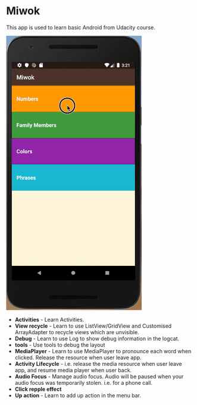 # Miwok
This app is used to learn basic Android from Udacity course.

![image](https://raw.githubusercontent.com/ydxb7/Miwok/master/Show_Miwok.gif)

- **Activities** - Learn Activities.
- **View recycle** - Learn to use ListView/GridView and Customised ArrayAdapter to recycle views which are unvisible. 
- **Debug** - Learn to use Log to show debug information in the logcat.
- **tools** - Use tools to debug the layout
- **MediaPlayer** - Learn to use MediaPlayer to pronounce each word when clicked. Release the resource when user leave app.
- **Activity Lifecycle** - i.e. release the media resource when user leave app, and resume media player when user back.
- **Audio Focus** - Manage audio focus. Audio will be paused when your audio focus was temporarily stolen. i.e. for a phone call.
- **Click repple effect**
- **Up action** - Learn to add up action in the menu bar.



